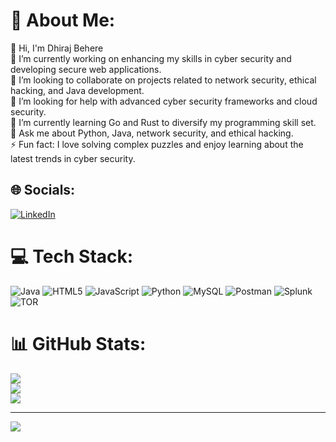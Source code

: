 # 💫 About Me:
👋 Hi, I'm Dhiraj Behere<br>🔭 I’m currently working on enhancing my skills in cyber security and developing secure web applications.<br>👯 I’m looking to collaborate on projects related to network security, ethical hacking, and Java development.<br>🤝 I’m looking for help with advanced cyber security frameworks and cloud security.<br>🌱 I’m currently learning Go and Rust to diversify my programming skill set.<br>💬 Ask me about Python, Java, network security, and ethical hacking.<br>⚡ Fun fact: I love solving complex puzzles and enjoy learning about the latest trends in cyber security.


## 🌐 Socials:
[![LinkedIn](https://img.shields.io/badge/LinkedIn-%230077B5.svg?logo=linkedin&logoColor=white)](https://linkedin.com/in/https://www.linkedin.com/in/dhiraj-behere-340673235/) 

# 💻 Tech Stack:
![Java](https://img.shields.io/badge/java-%23ED8B00.svg?style=for-the-badge&logo=openjdk&logoColor=white) ![HTML5](https://img.shields.io/badge/html5-%23E34F26.svg?style=for-the-badge&logo=html5&logoColor=white) ![JavaScript](https://img.shields.io/badge/javascript-%23323330.svg?style=for-the-badge&logo=javascript&logoColor=%23F7DF1E) ![Python](https://img.shields.io/badge/python-3670A0?style=for-the-badge&logo=python&logoColor=ffdd54) ![MySQL](https://img.shields.io/badge/mysql-4479A1.svg?style=for-the-badge&logo=mysql&logoColor=white) ![Postman](https://img.shields.io/badge/Postman-FF6C37?style=for-the-badge&logo=postman&logoColor=white) ![Splunk](https://img.shields.io/badge/splunk-%23000000.svg?style=for-the-badge&logo=splunk&logoColor=white) ![TOR](https://img.shields.io/badge/tor-%237E4798.svg?style=for-the-badge&logo=tor-project&logoColor=white)
# 📊 GitHub Stats:
![](https://github-readme-stats.vercel.app/api?username=Dhirajbehere&theme=merko&hide_border=false&include_all_commits=true&count_private=false)<br/>
![](https://github-readme-streak-stats.herokuapp.com/?user=Dhirajbehere&theme=merko&hide_border=false)<br/>
![](https://github-readme-stats.vercel.app/api/top-langs/?username=Dhirajbehere&theme=merko&hide_border=false&include_all_commits=true&count_private=false&layout=compact)

---
[![](https://visitcount.itsvg.in/api?id=Dhirajbehere&icon=0&color=0)](https://visitcount.itsvg.in)

<!-- Proudly created with GPRM ( https://gprm.itsvg.in ) -->